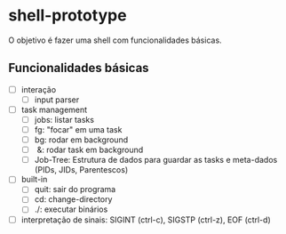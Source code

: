 # shell-prototype

O objetivo é fazer uma shell com funcionalidades básicas.

## Funcionalidades básicas

 - [ ] interação
	 - [ ] input parser

- [ ] task management
	 - [ ] jobs: listar tasks
	 - [ ] fg: "focar" em uma task
	 - [ ] bg: rodar em background
	 - [ ] <task> &: rodar task em background
	 - [ ] Job-Tree: Estrutura de dados para guardar as tasks e meta-dados
		(PIDs, JIDs, Parentescos)

- [ ] built-in
	 - [ ] quit: sair do programa
	 - [ ] cd: change-directory
	 - [ ] ./<bin>: executar binários

- [ ] interpretação de sinais: SIGINT (ctrl-c), SIGSTP (ctrl-z), EOF (ctrl-d)
